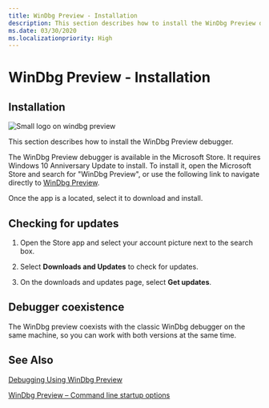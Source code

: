 ```yaml
---
title: WinDbg Preview - Installation
description: This section describes how to install the WinDbg Preview debugger.
ms.date: 03/30/2020
ms.localizationpriority: High
---
```


# WinDbg Preview - Installation

## Installation

![Small logo on windbg preview](images/windbgx-preview-logo.png)

This section describes how to install the WinDbg Preview debugger.

The WinDbg Preview debugger is available in the Microsoft Store. It requires Windows 10 Anniversary Update to install. To install it, open the Microsoft Store and search for "WinDbg Preview", or use the following link to navigate directly to [WinDbg Preview](https://www.microsoft.com/store/apps/9pgjgd53tn86).

Once the app is a located, select it to download and install.

## Checking for updates

1. Open the Store app and select your account picture next to the search box.

2. Select **Downloads and Updates** to check for updates.

3. On the downloads and updates page, select **Get updates**.

## Debugger coexistence  

The WinDbg preview coexists with the classic WinDbg debugger on the same machine, so you can work with both versions at the same time.

## See Also

[Debugging Using WinDbg Preview](debugging-using-windbg-preview.md)

[WinDbg Preview – Command line startup options](windbg-command-line-preview.md)
